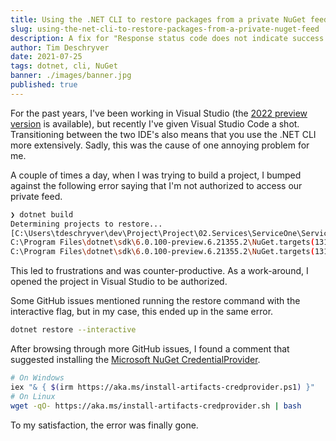 ```yaml
---
title: Using the .NET CLI to restore packages from a private NuGet feed
slug: using-the-net-cli-to-restore-packages-from-a-private-nuget-feed
description: A fix for "Response status code does not indicate success: 401 (Unauthorized)"
author: Tim Deschryver
date: 2021-07-25
tags: dotnet, cli, NuGet
banner: ./images/banner.jpg
published: true
---
```


For the past years, I've been working in Visual Studio (the [2022 preview version](https://visualstudio.microsoft.com/vs/preview/vs2022/) is available), but recently I've given Visual Studio Code a shot. Transitioning between the two IDE's also means that you use the .NET CLI more extensively. Sadly, this was the cause of one annoying problem for me.

A couple of times a day, when I was trying to build a project, I bumped against the following error saying that I'm not authorized to access our private feed.

```sh
❯ dotnet build
Determining projects to restore...
[C:\Users\tdeschryver\dev\Project\Project\02.Services\ServiceOne\ServiceOne.Api.csproj]
C:\Program Files\dotnet\sdk\6.0.100-preview.6.21355.2\NuGet.targets(131,5): error : Unable to load the service index for source https://pkgs.dev.azure.com/org/project/_packaging/feed/nuget/v3/index.json. [C:\Users\tdeschryver\dev\Project\Project.sln]
C:\Program Files\dotnet\sdk\6.0.100-preview.6.21355.2\NuGet.targets(131,5): error : Response status code does not indicate success: 401 (Unauthorized). [C:\Users\tdeschryver\dev\Project\Project.sln]
```

This led to frustrations and was counter-productive.
As a work-around, I opened the project in Visual Studio to be authorized.

Some GitHub issues mentioned running the restore command with the interactive flag, but in my case, this ended up in the same error.

```sh
dotnet restore --interactive
```

After browsing through more GitHub issues, I found a comment that suggested installing the [Microsoft NuGet CredentialProvider](https://github.com/Microsoft/artifacts-credprovider#setup).

```sh
# On Windows
iex "& { $(irm https://aka.ms/install-artifacts-credprovider.ps1) }"
# On Linux
wget -qO- https://aka.ms/install-artifacts-credprovider.sh | bash
```

To my satisfaction, the error was finally gone.
